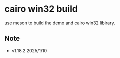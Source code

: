 # cairo win32 build
use meson to build the demo and cairo win32 libirary.

## Note
- v1.18.2  2025/1/10
